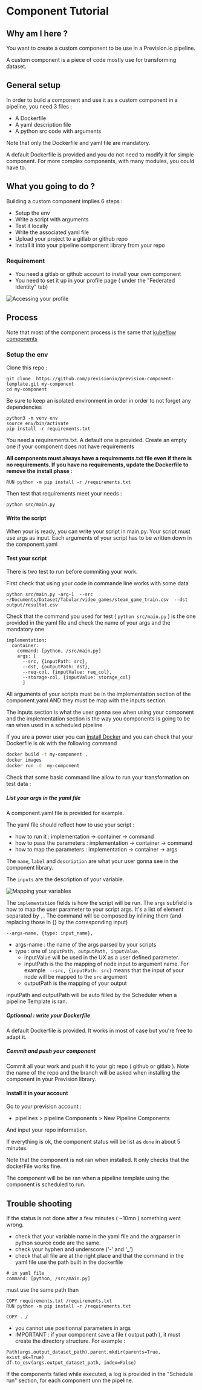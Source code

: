 # Component Tutorial

## Why am I here ?

You want to create a custom component to be use in a Prevision.io 
pipeline.  

A custom component is a piece of code mostly use for transforming dataset.

## General setup

In order to build a component and use it as a custom component in a pipeline, you need 3 files :

- A Dockerfile
- A yaml description file
- A python src code with arguments

Note that only the Dockerfile and yaml file are mandatory.

A default Dockerfile is provided and you do not need to modify it for simple component. For more complex components, with many modules, you could have to.

## What you going to do ?

Building a custom component implies 6 steps : 

- Setup the env
- Write a script with arguments
- Test it locally
- Write the associated yaml file
- Upload your project to a gitlab or github repo
- Install it into your pipeline component library from your repo


### Requirement

* You need a gitlab or github account to install your own component 
* You need to set it up in your profile page ( under the "Federated Identity" tab)


![Accessing your profile](profile.png)

## Process

Note that most of the component process is the same that [kubeflow components](https://www.kubeflow.org/docs/components/pipelines/sdk/component-development/)

### Setup the env

Clone this repo :

```
git clone  https://github.com/previsionio/prevision-component-template.git my-component
cd my-component
```

Be sure to keep an isolated environment in order in order to not forget any dependencies

```
python3 -m venv env
source env/bin/activate
pip install -r requirements.txt
```

You need a requirements.txt. A default one is provided.
Create an empty one if your component does not have requirements

**All components must always have a requirements.txt file even if there is no requirements. If you have no requirements, update the Dockerfile to remove the install phase :**

`RUN python -m pip install -r /requirements.txt`


Then test that requirements meet your needs :

```
python src/main.py
```

#### Write the script

When your is ready, you can write your script in main.py. Your script must use args as input. Each arguments of your script has to be written down in the component.yaml 

#### Test your script

There is two test to run before commiting your work.

First check that using your code in commande line works with some data

```
python src/main.py -arg-1  --src ~/Documents/Dataset/Tabular/video_games/steam_game_train.csv  --dst  output/resultat.csv
```

Check that the command you used for test ( `python src/main.py` ) is the one provided in the yaml file and check the name of your args and the mandatory one

```
implementation:
  container:
    command: [python, /src/main.py]
    args: [
      --src, {inputPath: src},
      --dst, {outputPath: dst}, 
      --req-col, {inputValue: req_col},
      --storage-col, {inputValue: storage_col}
      ]
``` 

All arguments of your scripts must be in the implementation section of the component.yaml AND they must be map with the inputs section.

The inputs section is what the user gonna see when using your component and the implementation section is the way you components is going to be ran when used in a scheduled pipeline


If you are a power user you can [install Docker](https://docs.docker.com/engine/install/ubuntu/) and you can check that your Dockerfile is ok with the following command

```sh
docker build -t my-component .
docker images
docker run -d  my-component
```

Check that some basic  command line allow to run your transformation on test data :

##### List your args in the yaml file

A component.yaml file is provided for example.

The yaml file should reflect how to use your script :
- how to run it : implementation -> container -> command
- how to pass the parameters :  implementation -> container -> command
- how to map the parameters :  implementation -> container -> args

The `name`, `label` and `description` are  what your user gonna see in the component library.

The `inputs` are the description of your variable.

![Mapping your variables](screenshot.png)

The `implementation` fields is how the script will be run. The `args` subfield is how to map the user parameter to your script args. It's a list of element separated by `,`. The command will be composed by inlining them (and replacing those in {} by the corresponding input)

`--args-name, {type: input_name},`


- args-name : the name of the args parsed by your scripts
- type :  one of `inputPath, outputPath, inputValue`. 
  - inputValue will be used in the UX as a user defined parameter. 
  - inputPath is the the mapping of node input to argument name. For example ` --src, {inputPath: src}` means that the input of your node will be mapped to the `src` argument
  - outputPath is the mapping of your output

inputPath and outputPath will be auto filled by the Scheduler when a pipeline Template is ran.


##### Optionnal : write your Dockerfile

A default Dockerfile is provided. It works in most of case but you're free to adapt it.

##### Commit and push your component

Commit all your work and push it to your git repo ( github or gitlab ). Note the name of the repo and the branch will be asked when installing the component in your Prevision library.

#### Install it in your account

Go to your prevision account :

- pipelines > pipeline Components > New Pipeline Components

And input your repo information.

If everything is ok, the component status will be list as `done` in about 5 minutes.

Note that the component is not ran when installed. It only checks that the dockerFile works fine.

The component will be be ran when a pipeline template using the component is scheduled to run.

## Trouble shooting

If the status is not done after a few minutes ( ~10mn ) something went wrong. 

- check that your variable name in the yaml file and the argparser in python source code are the same.
- check your hyphen and underscore ('-' and '_')
- check that all file are at the right place and that the command in the yaml file use the path built in the dockerfile 

```
# in yaml file
command: [python, /src/main.py]
```

must use the same path than 

```
COPY requirements.txt /requirements.txt
RUN python -m pip install -r /requirements.txt

COPY . /
```
- you cannot use positionnal parameters in args
- IMPORTANT : if your component save a file ( output path ), it must create the directory structure. For example :

```
Path(args.output_dataset_path).parent.mkdir(parents=True, exist_ok=True)
df.to_csv(args.output_dataset_path, index=False)
```

If the components failed while executed, a log is provided in the "Schedule run" section, for each component unn the pipeline.